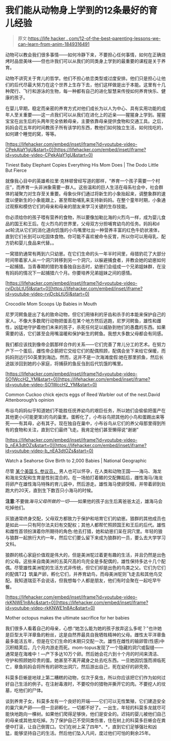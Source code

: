# 我们能从动物身上学到的12条最好的育儿经验

> 原文:[https://life hacker . com/12-of-the-best-parenting-lessons-we-can-learn-from-anim-1849316491](https://lifehacker.com/12-of-the-best-parenting-lessons-we-can-learn-from-anim-1849316491)

动物可以教会我们很多事情——如何冷静下来，不要担心任何事情，如何在正确烧烤时品尝美味——但也许我们可以从我们的同类身上学到的最重要的课程是关于养育。

动物不讲究关于育儿的哲学。他们不担心依恋类型或过度安排。他们只是担心让他们的后代尽最大努力在这个世界上生存下去，他们这样做是出于本能。这里有十几种爬行、飞行和游泳的生物，每一种都有自己的进化智慧来传授如何养育快乐、健康的孩子。

在婴儿早期，稳定而亲密的养育方式对他们成长为以人为中心、具有实用功能的成年人至关重要——这一点我们可以从我们在进化上的近亲——猩猩身上学到。猩猩宝宝在出生后的头两年完全依赖母亲，主要依靠母亲提供食物和交通工具。之后，妈妈会花五年的时间教孩子所有该学的东西，教他们如何独立生活，如何找吃的，如何建个睡觉的窝，等等。

 [https://lifehacker.com/embed/inset/iframe?id=youtube-video-CPekAlaY1gU&start=0](https://lifehacker.com/embed/inset/iframe?id=youtube-video-CPekAlaY1gU&start=0)

<figcaption class="sc-1ptbguh-0 hxeMec caption">Tiniest Baby Elephant Copies Everything His Mom Does | The Dodo Little But Fierce</figcaption> 

就像我心目中的英雄希拉里·克林顿曾经写道的那样，“养育一个孩子需要一个村庄”，而养育一头非洲象需要一群人。这些温和的巨人生活在母系社会中，社会群体的凝聚力对生存至关重要。母象伙伴们通过将新生的小象抬起来，调整象群的速度以便新生的小象能跟上，甚至帮助哺乳来支持新妈妈。在整个童年时期，小象通过观察和模仿它们的母亲和母亲的朋友来学习关键的生存技能。

你必须给你的孩子喂有营养的食物，所以要像加勒比海的火烈鸟一样，成为婴儿食品的国王和王后。在火烈鸟的世界里，父母双方分担哺育幼鸟的任务。妈妈和d ad轮流从它们的消化道向饥饿的小鸟嘴里吐出一种营养丰富的红色牛奶状液体，直到它们长到可以吃固体食物。你可能不喜欢被命令反胃，所以你可以用母乳、配方奶和婴儿食品来代替。。

一窝猎豹通常有两到六只幼崽。在它们生命的头一年半时间里，母猎豹花了大部分时间带着家人从一个洞穴转移到另一个洞穴，以躲避捕食者，并教会她的幼崽如何一起捕猎。当青春期的猎豹准备独自出击时，幼崽们会组成一个兄弟姐妹群，在没有妈妈的情况下一起捕猎六个月。你要培养兄弟姐妹之间的感情。

 [https://lifehacker.com/embed/inset/iframe?id=youtube-video-rvjDcbLtU5I&start=0](https://lifehacker.com/embed/inset/iframe?id=youtube-video-rvjDcbLtU5I&start=0)

<figcaption class="sc-1ptbguh-0 hxeMec caption">Crocodile Mom Scoops Up Babies in Mouth</figcaption> 

尼罗河鳄鱼是出了名的致命动物，但它们用锋利的牙齿和杀手的本能来保护自己的家人。不像大多数爬行动物把蛋丢在某个地方然后逃跑，尼罗河鳄鱼，雄性和雌性，凶猛地守护着他们未来的孩子，杀死任何足以威胁到他们的愚蠢的东西。如果需要的话，它们甚至会用嘴温暖和保护新生的鳄鱼。我想大多数父母都会有同感。

我们都应该找到像帝企鹅那样合作的关系——它们完善了育儿分工的艺术。在努力产下一个蛋后，雌性帝企鹅把它交给它们的配偶照顾，配偶会坐下来给它保暖，而妈妈则远行50英里到海边。然而，这并不是一次海滩度假:她在那里抓鱼，然后长途跋涉回到她的小家庭，将捕获的鱼反刍到后代饥饿的嘴里。

 [https://lifehacker.com/embed/inset/iframe?id=youtube-video-SO1WccH2_YM&start=0](https://lifehacker.com/embed/inset/iframe?id=youtube-video-SO1WccH2_YM&start=0)

<figcaption class="sc-1ptbguh-0 hxeMec caption">Common Cuckoo chick ejects eggs of Reed Warbler out of the nest.David Attenborough’s opinion</figcaption> 

布谷鸟妈妈似乎知道她们不能胜任抚养幼鸟的艰巨任务，所以她们会偷偷把蛋产在其他更小(可能更笨)的鸟的巢里。蛋孵化了，小布谷鸟把其他的小鸟和蛋踢出来等死——有其母，必有其子。现在独自在巢中，小布谷鸟从它们的养父母那里得到所有的食物和关注，直到它们最终飞走。我肯定他们甚至懒得说“谢谢”

 [https://lifehacker.com/embed/inset/iframe?id=youtube-video-b_nEA3dtOZs&start=0](https://lifehacker.com/embed/inset/iframe?id=youtube-video-b_nEA3dtOZs&start=0)

<figcaption class="sc-1ptbguh-0 hxeMec caption">Watch a Seahorse Give Birth to 2,000 Babies | National Geographic</figcaption> 

尽管 [某个美国 S. 参议员，](https://www.nbcnews.com/nbc-out/out-politics-and-policy/law-professor-khiara-bridges-calls-sen-josh-hawleys-questions-pregnanc-rcna38015) 男人也可以怀孕，在人类和动物王国——海马、海龙和海龙交配和生育是性别混合的。在一场拍打着鳍的交配舞蹈后，雌性海马/海龙将卵产在雄性海马特殊的育儿袋中，然后游走。雄性海马使卵受精，并带着卵到处跑大约20天，直到生下数百只小海马的时候。

**注意**:不要做*海马父母所做的一切*——如果他的孩子出生后离爸爸太近，雄海马会吃掉他们。

灰狼通常终身交配，父母双方都致力于保护和培育它们的幼崽。狼群的其他成员也是如此——只有阿尔法夫妇有交配权；其他人都帮忙照顾国王和王后的后代。雄性和雌性首领扮演着你所期待的角色:他去打猎，她和幼崽们呆在洞穴里。年轻的狼与狼群一起旅行大约一年，然后它们要么留下来成为狼群的一员，要么去大学学习文科。

狼群的核心家庭价值观是伟大的，但是美洲鸵过着更有趣的生活，并且仍然是出色的父母。这些来自南美洲的五英尺高的鸟完全是多配偶的，雄性保持多达十几个配偶。尽管雄性美洲鸵的生活方式非传统，但它们却是出色的鸟类之父。它们为它们的配偶T2】筑巢产卵，孵化它们，并养育幼鸟，而母美洲鸵则飞走去和其他鸟交配。我知道瑞亚不会说话，但我想每个人都是朋友，他们有时会聚在一起吃早午餐。

 [https://lifehacker.com/embed/inset/iframe?id=youtube-video-rkKNWE1n8Ac&start=0](https://lifehacker.com/embed/inset/iframe?id=youtube-video-rkKNWE1n8Ac&start=0)

<figcaption class="sc-1ptbguh-0 hxeMec caption">Mother octopus makes the ultimate sacrifice for her babies</figcaption> 

我们很多人看着自己的母亲，心想:“她怎么能为她的孩子放弃这么多呢？”也许她是巨型太平洋章鱼的粉丝，这是自然界最具自我牺牲精神的父母。雌性太平洋章鱼最多能活五年，但是在它们生命的末期只交配一次。雄性在雌性的输卵管(性感)中沉积精荚后，几个月内游走而死。mom-topus发现了一个隐藏的洞穴或裂缝——通常是在海难中！—产下多达10万个卵。然后她会花六到十个月的时间来清洁、守护和照顾她珍贵的蛋。她甚至不离开藏身之处去吃东西。一旦她因饥饿而濒临死亡，章鱼妈妈会将所有的卵吹出洞穴，然后游出自己，死在幼仔的卵壳旁。

科莫多巨蜥是地球上第二糟糕的动物，仅次于臭虫，所以你应该把它们作为如何过好自己生活的例子。在注射毒液时，不要咬你的猎物并撕开它的肉。不要挖人的坟墓，吃他们的尸体。

谈到养育子女，科莫多龙有一个良好的开端——它们可以无性繁殖，它们建造安全的巢穴来产卵——但一旦卵孵化，一切都不好了。一出生，年轻的科莫多龙就尽可能快地跑向一棵树。如果他们爬得足够快，他们是安全的。迟钝的婴儿被他们自己的母亲或其他龙吃掉。为了保护自己不受同类伤害，住在树上的科莫多巨蜥会在粪便中打滚，让自己倒胃口。它们在树上呆了四年*、*，直到它们足够强壮和凶猛，能够坚持自己的生活。然后他们坠入凡间，度过他们可怕的剩余25年。